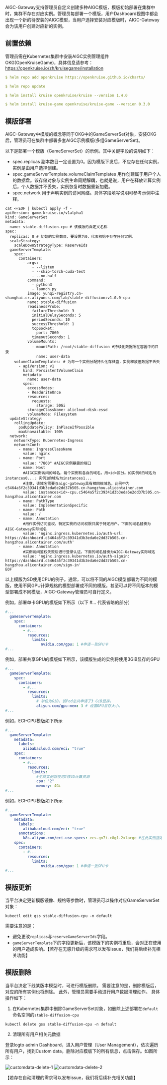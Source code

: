 AIGC-Gateway支持管理员自定义创建多种AIGC模版，模版初始部署在集群中时，集群不存在对应实例。管理员每部署一个模版，用户Dashboard视图中都会出现一个新的待安装的AIGC模型，当用户选择安装对应模版时，AIGC-Gateway会为该用户创建对应新的实例。

## 前置依赖

管理员需在Kubernetes集群中安装AIGC实例管理组件OKG(OpenKruiseGame)，具体信息请参考：https://openkruise.io/zh/kruisegame/installation

```yaml
$ helm repo add openkruise https://openkruise.github.io/charts/

$ helm repo update

$ helm install kruise openkruise/kruise --version 1.4.0

$ helm install kruise-game openkruise/kruise-game --version 0.3.0
```

## 模版部署

AIGC-Gateway中模版的概念等同于OKG中的GameServerSet对象，安装OKG后，管理员可在集群中部署多套AIGC示例模版(多组GameServerSet)。

以下是部署一个模版（GameServerSet）的示例。其中关键字段的说明如下：
- spec.replicas 副本数目一定设置为0。因为模版下发后，不应存在任何实例，实例是由用户选择创建。
- spec.gameServerTemplate.volumeClaimTemplates 用作创建属于用户个人的数据盘。该存储对象与实例生命周期解耦，也就是说，用户在释放计算实例后，个人数据并不丢失，实例恢复时数据重新加载。
- spec.network 用于声明实例的访问网络。具体字段填写说明可参考示例中注释。

```
cat <<EOF | kubectl apply -f -
apiVersion: game.kruise.io/v1alpha1
kind: GameServerSet
metadata:
  name: stable-diffusion-cpu # 该模版的自定义名称
spec:
  replicas: 0 # 初始的实例数目，要设置为0，代表初始不存在任何实例。
  scaleStrategy:
    scaleDownStrategyType: ReserveIds
  gameServerTemplate:
    spec:
      containers:
        - args:
            - --listen
            - --skip-torch-cuda-test
            - --no-half
          command:
            - python3
            - launch.py
          image: yunqi-registry.cn-shanghai.cr.aliyuncs.com/lab/stable-diffusion:v1.0.0-cpu
          name: stable-diffusion
          readinessProbe:
            failureThreshold: 3
            initialDelaySeconds: 5
            periodSeconds: 10
            successThreshold: 1
            tcpSocket:
              port: 7860
            timeoutSeconds: 1
          volumeMounts:
            - mountPath: /root/stable-diffusion #持续化数据所在容器中的目录
              name: user-data
    volumeClaimTemplates: # 为每一个实例分配持久化存储盘，实例释放但数据不丢失
      - apiVersion: v1
        kind: PersistentVolumeClaim
        metadata:
          name: user-data
        spec:
          accessModes:
          - ReadWriteOnce
          resources:
            requests:
              storage: 50Gi
          storageClassName: alicloud-disk-essd
          volumeMode: Filesystem
  updateStrategy:
    rollingUpdate:
      podUpdatePolicy: InPlaceIfPossible
      maxUnavailable: 100%
  network:
    networkType: Kubernetes-Ingress
    networkConf:
      - name: IngressClassName
        value: nginx
      - name: Port
        value: "7860" #AIGC实例暴露的端口
      - name: Host 
        #AIGC实例访问的域名，每个实例有各自的域名，用<id>区分。如实例0的域名为instances0...; 实例1的域名为instances1...
        #注意，该域名需要与aigc-gateway具有相同根域名，此例中为c5464a5f2c39341d3b3eda6e2dd37b505.cn-hangzhou.alicontainer.com
        value: instances<id>-cpu.c5464a5f2c39341d3b3eda6e2dd37b505.cn-hangzhou.alicontainer.com
      - name: PathType
        value: ImplementationSpecific
      - name: Path
        value: /
      - name: Annotation
        #用作实例访问鉴权，特定实例的访问权限只属于特定用户。下面的域名替换为AIGC-Gateway实际域名
        value: 'nginx.ingress.kubernetes.io/auth-url: https://dashboard.c5464a5f2c39341d3b3eda6e2dd37b505.cn-hangzhou.alicontainer.com/auth'
      - name: Annotation
      	#实例访问鉴权失败后进行登录认证。下面的域名替换为AIGC-Gateway实际域名
        value: 'nginx.ingress.kubernetes.io/auth-signin: https://dashboard.c5464a5f2c39341d3b3eda6e2dd37b505.cn-hangzhou.alicontainer.com/sign-in'
EOF
```

以上模版为SD使用CPU的例子。通常，可以将不同的AIGC模型部署为不同的模版，使用不同GPU计算规格的模型部署成不同的模版，甚至可以将不同版本的模型部署成不同模版，AIGC-Gateway管理员可自行定义。

例如，部署单卡GPU的模版如下所示（以下 #... 代表省略的部分）

```yaml
#...
  gameServerTemplate:
    spec:
      containers:
        - #...
          resources:
          	limits:
            	nvidia.com/gpu: 1 #申请一张GPU卡
#...
```

例如，部署共享GPU的模版如下所示，该模版生成的实例将使用3GiB显存的GPU

```yaml
#...
  gameServerTemplate:
    spec:
      containers:
        - #...
          resources:
            limits:
              # 单位为GiB，该Pod总共申请了3 GiB显存。
              aliyun.com/gpu-mem: 3 # 设置GPU显存大小。
#...
```

例如，ECI-CPU模版如下所示

```yaml
#...
  gameServerTemplate:
    metadata:
      labels:
        alibabacloud.com/eci: "true"
    spec:
      containers:
        - #...
          resources:
            limits:
              #生成实例将使用2核4G计算资源
              cpu: "2"
              memory: 4Gi
#...
```

例如，ECI-GPU模版如下所示

```yaml
#...
  gameServerTemplate:
    metadata:
      labels:
        alibabacloud.com/eci: "true"
      annotations:
        k8s.aliyun.com/eci-use-specs: ecs.gn7i-c8g1.2xlarge #在此实例指定规格
    spec:
      containers:
        - #...
          resources:
          	limits:
            	nvidia.com/gpu: 1 #申请一张GPU卡
#...
```

## 模版更新

当平台决定更新模版镜像、规格等参数时，管理员可以操作对应GameServerSet对象：

```shell
kubectl edit gss stable-diffusion-cpu -n default
```

需要注意的是：

- 避免更改`replicas`与`reserveGameServerIds`字段。
- `gameServerTemplate`下的字段更新后，该模版下的实例将重启，会对正在使用的用户造成影响。【若存在无感升级的需求可以发布issue，我们将后续补充相关功能】

## 模版删除

当平台决定下线某版本模型时，可进行模版删除。
需要注意的是，删除模版后，对应的所有实例也将删除。
此外，管理员需要手动进行用户数据清理动作。
具体操作如下：

1. 在Kubernetes集群中删除GameServerSet对象，如删除上述部署在`default`命名空间的`stable-diffusion-cpu`

```shell
kubectl delete gss stable-diffusion-cpu -n default
```

2. 清理所有用户相关元数据

登录logto admin Dashboard，进入用户管理（User Management），依次遍历所有用户，找到Custom data，删除对应模版下的所有信息，点击保存。如图所示：

![customdata-delete-1](./images/customdata-delete-1.png)
![customdata-delete-2](./images/customdata-delete-2.png)

【若存在自动清理的需求可以发布issue，我们将后续补充相关功能】